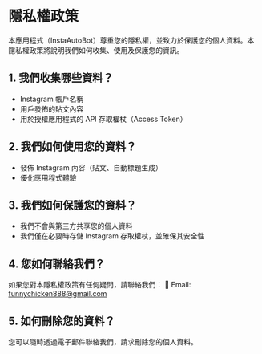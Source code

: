 # 隱私權政策

本應用程式（InstaAutoBot）尊重您的隱私權，並致力於保護您的個人資料。本隱私權政策將說明我們如何收集、使用及保護您的資訊。

## 1. 我們收集哪些資料？
- Instagram 帳戶名稱
- 用戶發佈的貼文內容
- 用於授權應用程式的 API 存取權杖（Access Token）

## 2. 我們如何使用您的資料？
- 發佈 Instagram 內容（貼文、自動標題生成）
- 優化應用程式體驗

## 3. 我們如何保護您的資料？
- 我們不會與第三方共享您的個人資料
- 我們僅在必要時存儲 Instagram 存取權杖，並確保其安全性

## 4. 您如何聯絡我們？
如果您對本隱私權政策有任何疑問，請聯絡我們：
📧 Email: funnychicken888@gmail.com

## 5. 如何刪除您的資料？
您可以隨時透過電子郵件聯絡我們，請求刪除您的個人資料。

